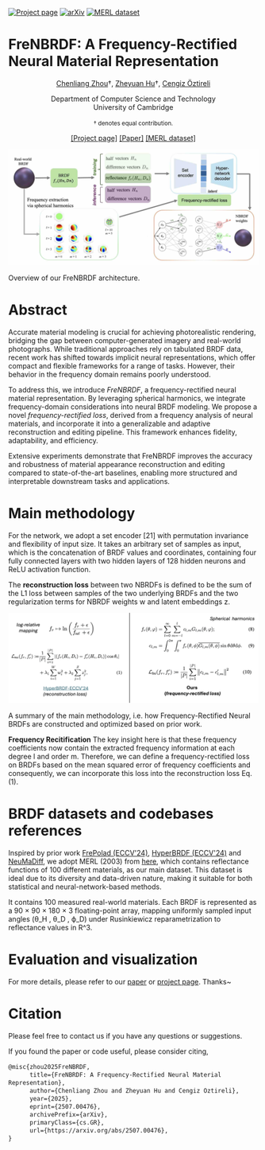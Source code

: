 [![Project page](https://img.shields.io/badge/project-page-red.svg)](https://peterhuistyping.github.io/FreNBRDF/) [![arXiv](https://img.shields.io/badge/arXiv-2507.00476-orange.svg)](https://arxiv.org/abs/2507.00476)  [![MERL dataset](https://img.shields.io/badge/MERL-dataset-green.svg)](https://cdfg.csail.mit.edu/wojciech/brdfdatabase)

<!-- [![Python](https://img.shields.io/badge/Python3-Pytorch-blue.svg)] -->

<!-- (https://www.python.org/) -->

<!-- [![Base model weights](https://img.shields.io/badge/model-weight-yellow.svg)](https://huggingface.co/Peter2023HuggingFace/NeuMaDiff)   -->

# FreNBRDF: A Frequency-Rectified Neural Material Representation

<p align="center"><a href="https://chenliang-zhou.github.io">Chenliang Zhou</a>†, <a href="https://peterhuistyping.github.io/">Zheyuan Hu</a>†, <a href="https://www.cl.cam.ac.uk/~aco41/">Cengiz Öztireli</a></p>

<p align="center">Department of Computer Science and Technology<br>University of Cambridge</p>

<p align="center"><small>† denotes equal contribution.</small></p>

<p align="center">
    <a href="https://peterhuistyping.github.io/FreNBRDF/">[Project page]</a>  
    <a href="https://arxiv.org/abs/2507.00476">[Paper]</a>
    <!-- <a href="https://huggingface.co/Peter2023HuggingFace/NeuMaDiff">[Base model weights]</a> -->
    <a href="https://cdfg.csail.mit.edu/wojciech/brdfdatabase">[MERL dataset]</a>
</p>


![teaser](./docs/img/teaser.jpg)

Overview of our FreNBRDF architecture.

# Abstract

Accurate material modeling is crucial for achieving photorealistic rendering, bridging the gap between computer-generated imagery and real-world photographs. While traditional approaches rely on tabulated BRDF data, recent work has shifted towards implicit neural representations, which offer compact and flexible frameworks for a range of tasks. However, their behavior in the frequency domain remains poorly understood.

To address this, we introduce *FreNBRDF*, a frequency-rectified neural material representation. By leveraging spherical harmonics, we integrate frequency-domain considerations into neural BRDF modeling. We propose a novel *frequency-rectified loss*, derived from a frequency analysis of neural materials, and incorporate it into a generalizable and adaptive reconstruction and editing pipeline. This framework enhances fidelity, adaptability, and efficiency.

Extensive experiments demonstrate that FreNBRDF improves the accuracy and robustness of material appearance reconstruction and editing compared to state-of-the-art baselines, enabling more structured and interpretable downstream tasks and applications.

# Main methodology

For the network, we adopt a set encoder [21] with permutation invariance and flexibility of input size. It takes an arbitrary set of samples as input, which is the concatenation of BRDF values and coordinates, containing four fully connected layers with two hidden layers of 128 hidden neurons and ReLU activation function. 
            
The **reconstruction loss** between two NBRDFs is defined to be the sum of the L1 loss between samples of the two underlying BRDFs and the two regularization terms for NBRDF weights w and latent embeddings z.

![math](docs/img/math.png) 

A summary of the main methodology, i.e. how Frequency-Rectified Neural BRDFs are constructed and optimized based on prior work.
            
**Frequency Recitification** The key insight here is that these frequency coefficients now contain the extracted frequency information at each degree l and order m. Therefore, we can define a frequency-rectified loss on BRDFs based on the mean squared error of frequency coefficients and consequently, we can incorporate this loss into the reconstruction loss Eq. (1).

           
# BRDF datasets and codebases references
            
Inspired by prior work [FrePolad (ECCV'24)](https://github.com/Chenliang-Zhou/FrePolad), [HyperBRDF (ECCV'24)](https://github.com/faziletgokbudak/HyperBRDF) and [NeuMaDiff](https://arxiv.org/abs/2411.12015), we adopt MERL (2003) from [here](https://cdfg.csail.mit.edu/wojciech/brdfdatabase/), which contains reflectance functions of 100 different materials, as our main dataset. This dataset is ideal due to its diversity and data-driven nature, making it suitable for both statistical and neural-network-based methods. 

It contains 100 measured real-world materials. Each BRDF is represented as a 90 × 90 × 180 × 3 floating-point array, mapping uniformly sampled input angles (θ_H , θ_D , ϕ_D) under Rusinkiewicz reparametrization to reflectance values in R^3.
   
# Evaluation and visualization

For more details, please refer to our [paper](https://arxiv.org/abs/2507.00476) or [project page](https://peterhuistyping.github.io/FreNBRDF/). Thanks~

# Citation

Please feel free to contact us if you have any questions or suggestions.

If you found the paper or code useful, please consider citing,

```
@misc{zhou2025FreNBRDF,
      title={FreNBRDF: A Frequency-Rectified Neural Material Representation}, 
      author={Chenliang Zhou and Zheyuan Hu and Cengiz Oztireli},
      year={2025},
      eprint={2507.00476},
      archivePrefix={arXiv},
      primaryClass={cs.GR},
      url={https://arxiv.org/abs/2507.00476}, 
}
```
